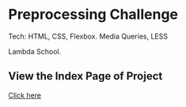 # Preprocessing Challenge
Tech: HTML, CSS, Flexbox. Media Queries, LESS

Lambda School. 

## View the Index Page of Project
 <a href="https://aaharbaugh.github.io/Preprocessing-I/index.html">Click here</a>
